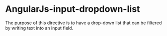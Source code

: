 # AngularJs-input-dropdown-list
The purpose of this directive is to have a drop-down list that can be filtered by writing text into an input field.
